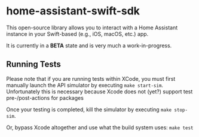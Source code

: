 # home-assistant-swift-sdk

This open-source library allows you to interact with a Home Assistant instance in your Swift-based (e.g., iOS, macOS, etc.) app.

It is currently in a **BETA** state and is very much a work-in-progress.

## Running Tests

Please note that if you are running tests within XCode, you must first manually launch the API simulator by executing `make start-sim`. Unfortunately this is necessary because Xcode does not (yet?) support test pre-/post-actions for packages

Once your testing is completed, kill the simulator by executing  `make stop-sim`.

Or, bypass Xcode altogether and use what the build system uses: `make test`
